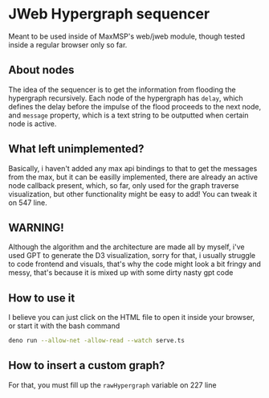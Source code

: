 # JWeb Hypergraph sequencer

Meant to be used inside of MaxMSP's web/jweb module, though tested inside a
regular browser only so far.

## About nodes

The idea of the sequencer is to get the information from flooding the hypergraph
recursively. Each node of the hypergraph has `delay`, which defines the delay
before the impulse of the flood proceeds to the next node, and `message`
property, which is a text string to be outputted when certain node is active.

## What left unimplemented?

Basically, i haven't added any max api bindings to that to get the messages from
the max, but it can be easilly implemented, there are already an active node
callback present, which, so far, only used for the graph traverse visualization,
but other functionality might be easy to add! You can tweak it on 547 line.

## WARNING!

Although the algorithm and the architecture are made all by myself, i've used
GPT to generate the D3 visualization, sorry for that, i usually struggle to code
frontend and visuals, that's why the code might look a bit fringy and messy,
that's because it is mixed up with some dirty nasty gpt code

## How to use it

I believe you can just click on the HTML file to open it inside your browser, or start it with the bash command

```bash
deno run --allow-net -allow-read --watch serve.ts
```
## How to insert a custom graph?

For that, you must fill up the `rawHypergraph` variable on 227 line
